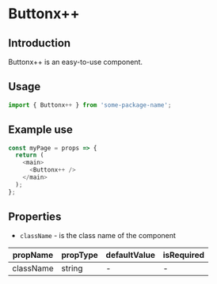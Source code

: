 # Buttonx++

<!-- STORY -->

## Introduction

Buttonx++ is an easy-to-use component.

## Usage

```javascript
import { Buttonx++ } from 'some-package-name';
```

## Example use

```javascript
const myPage = props => {
  return (
    <main>
      <Buttonx++ />
    </main>
  );
};
```

## Properties

- `className` - is the class name of the component

| propName  | propType | defaultValue | isRequired |
| --------- | -------- | ------------ | ---------- |
| className | string   | -            | -          |
